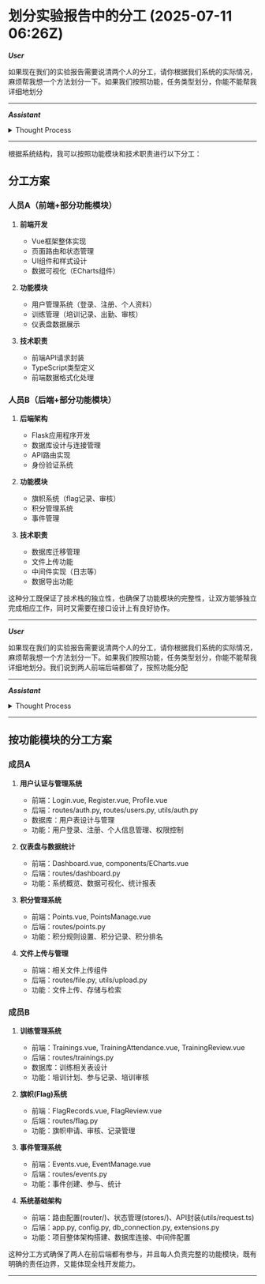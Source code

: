 <!-- Generated by SpecStory -->

# 划分实验报告中的分工 (2025-07-11 06:26Z)

_**User**_

如果现在我们的实验报告需要说清两个人的分工，请你根据我们系统的实际情况，麻烦帮我想一个方法划分一下。如果我们按照功能，任务类型划分，你能不能帮我详细地划分

---

_**Assistant**_

<think><details><summary>Thought Process</summary>The user is asking me to help them divide the work between two people for an experimental report based on their system's actual situation. They're specifically asking to divide the work by functionality and task type.

Let me analyze the project structure to understand the system better:

1. The project seems to be a "flag-guard-system" with both frontend and backend components.
2. The backend is built with Python (likely Flask or a similar framework) with routes for authentication, dashboard, events, flags, points, trainings, and users.
3. The frontend is built with Vue.js (TypeScript) and has views for dashboard, events, flag records, flag review, login, points management, training attendance, training review, trainings, and users.

Based on this structure, I can help divide the work between two people by functionality. I'll call them Person A and Person B for simplicity.

I'll divide the work based on:
1. System components (frontend vs backend)
2. Functional areas (user management, training, events, flags, etc.)
3. Technical responsibilities (database, authentication, UI, etc.)

Let me create a comprehensive division of work:</details></think>

---

根据系统结构，我可以按照功能模块和技术职责进行以下分工：

## 分工方案

### 人员A（前端+部分功能模块）
1. **前端开发**
   - Vue框架整体实现
   - 页面路由和状态管理
   - UI组件和样式设计
   - 数据可视化（ECharts组件）

2. **功能模块**
   - 用户管理系统（登录、注册、个人资料）
   - 训练管理（培训记录、出勤、审核）
   - 仪表盘数据展示

3. **技术职责**
   - 前端API请求封装
   - TypeScript类型定义
   - 前端数据格式化处理

### 人员B（后端+部分功能模块）
1. **后端架构**
   - Flask应用程序开发
   - 数据库设计与连接管理
   - API路由实现
   - 身份验证系统

2. **功能模块**
   - 旗帜系统（flag记录、审核）
   - 积分管理系统
   - 事件管理

3. **技术职责**
   - 数据库迁移管理
   - 文件上传功能
   - 中间件实现（日志等）
   - 数据导出功能

这种分工既保证了技术栈的独立性，也确保了功能模块的完整性，让双方能够独立完成相应工作，同时又需要在接口设计上有良好协作。

---

_**User**_

如果现在我们的实验报告需要说清两个人的分工，请你根据我们系统的实际情况，麻烦帮我想一个方法划分一下。如果我们按照功能，任务类型划分，你能不能帮我详细地划分。我们说到两人前端后端都做了，按照功能分配

---

_**Assistant**_

<think><details><summary>Thought Process</summary>现在我需要按照功能模块更详细地划分两个人的工作，而且需要考虑到前后端都有参与。我将根据项目结构，把每个功能模块分配给两个人，确保分工更加明确。

从项目结构可以看出，这是一个典型的前后端分离项目：
- 前端：Vue + TypeScript
- 后端：Flask (Python)

功能模块包括：
1. 用户认证与管理 (登录、注册、个人资料)
2. 仪表盘与数据可视化
3. 训练管理系统
4. 旗帜 (Flag) 系统
5. 积分管理系统
6. 事件管理系统
7. 文件上传与管理

我需要将这些功能模块在前后端实现上分配给两个人。</details></think>

---

## 按功能模块的分工方案

### 成员A
1. **用户认证与管理系统**
   - 前端：Login.vue, Register.vue, Profile.vue
   - 后端：routes/auth.py, routes/users.py, utils/auth.py
   - 数据库：用户表设计与管理
   - 功能：用户登录、注册、个人信息管理、权限控制

2. **仪表盘与数据统计**
   - 前端：Dashboard.vue, components/ECharts.vue
   - 后端：routes/dashboard.py
   - 功能：系统概览、数据可视化、统计报表

3. **积分管理系统**
   - 前端：Points.vue, PointsManage.vue
   - 后端：routes/points.py
   - 功能：积分规则设置、积分记录、积分排名

4. **文件上传与管理**
   - 前端：相关文件上传组件
   - 后端：routes/file.py, utils/upload.py
   - 功能：文件上传、存储与检索

### 成员B
1. **训练管理系统**
   - 前端：Trainings.vue, TrainingAttendance.vue, TrainingReview.vue
   - 后端：routes/trainings.py
   - 数据库：训练相关表设计
   - 功能：培训计划、参与记录、培训审核

2. **旗帜(Flag)系统**
   - 前端：FlagRecords.vue, FlagReview.vue
   - 后端：routes/flag.py
   - 功能：旗帜申请、审核、记录管理

3. **事件管理系统**
   - 前端：Events.vue, EventManage.vue
   - 后端：routes/events.py
   - 功能：事件创建、参与、统计

4. **系统基础架构**
   - 前端：路由配置(router/)、状态管理(stores/)、API封装(utils/request.ts)
   - 后端：app.py, config.py, db_connection.py, extensions.py
   - 功能：项目整体架构搭建、数据库连接、中间件配置

这种分工方式确保了两人在前后端都有参与，并且每人负责完整的功能模块，既有明确的责任边界，又能体现全栈开发能力。

---

